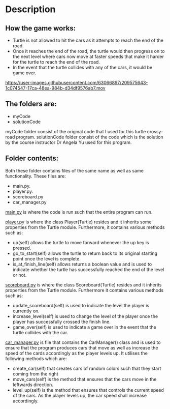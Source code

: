 # Description

## How the game works:

- Turtle is not allowed to hit the cars as it attempts to reach the end of the road. 
- Once it reaches the end of the road, the turtle would then progress on to the next level where cars now move at faster speeds that make it harder for the turtle to reach the end of the road. 
- In the event that the turtle collides with any of the cars, it would be game over. 

https://user-images.githubusercontent.com/63066897/209575643-1c074547-17ca-48ea-984b-d34df9576ab7.mov


## The folders are:
- myCode
- solutionCode

myCode folder consist of the original code that I used for this turtle crossy-road program. 
solutionCode folder consist of the code which is the solution by the course instructor Dr Angela Yu used for this program. 

## Folder contents:

Both these folder contains files of the same name as well as same functionality. These files are:

- main.py.  
- player.py. 
- scoreboard.py
- car_manager.py

<ins>main.py</ins> is where the code is run such that the entire program can run.

<ins>player.py</ins> is where the class Player(Turtle) resides and it inherits some properties from the Turtle module. Furthermore, it contains various methods such as:

- up(self) allows the turtle to move forward whenever the up key is pressed.
- go_to_start(self) allows the turtle to return back to its original starting point once the level is complete.
- is_at_finish_line(self) allows returns a boolean value and is used to indicate whether the turtle has successfully reached the end of the level or not.

<ins>scoreboard.py</ins> is where the class Scoreboard(Turtle) resides and it inherits properties from the Turtle module. Furthermore it contains various methods such as:

- update_scoreboard(self) is used to indicate the level the player is currently on.
- increase_level(self) is used to change the level of the player once the player has successfully crossed the finish line.
- game_over(self) is used to indicate a game over in the event that the turtle collides with the car.

<ins>car_manager.py</ins> is file that contains the CarManager() class and is used to ensure that the program produces cars that move as well as increase the speed of the cards accordingly as the player levels up. It utilises the following methods which are:
- create_car(self) that creates cars of random colors such that they start coming from the right
- move_cars(self) is the method that ensures that the cars move in the leftwards direction.
- level_up(self) is the method that ensures that controls the current speed of the cars. As the player levels up, the car speed shall increase accordingly.
